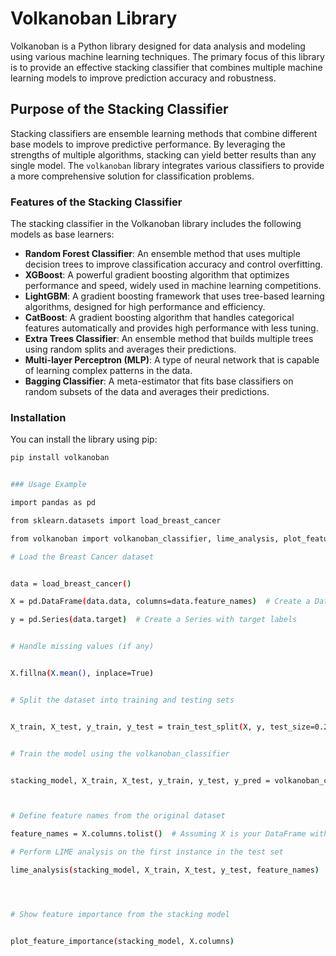 # Volkanoban Library

Volkanoban is a Python library designed for data analysis and modeling using various machine learning techniques. The primary focus of this library is to provide an effective stacking classifier that combines multiple machine learning models to improve prediction accuracy and robustness.

## Purpose of the Stacking Classifier

Stacking classifiers are ensemble learning methods that combine different base models to improve predictive performance. By leveraging the strengths of multiple algorithms, stacking can yield better results than any single model. The `volkanoban` library integrates various classifiers to provide a more comprehensive solution for classification problems.

### Features of the Stacking Classifier

The stacking classifier in the Volkanoban library includes the following models as base learners:

- **Random Forest Classifier**: An ensemble method that uses multiple decision trees to improve classification accuracy and control overfitting.
- **XGBoost**: A powerful gradient boosting algorithm that optimizes performance and speed, widely used in machine learning competitions.
- **LightGBM**: A gradient boosting framework that uses tree-based learning algorithms, designed for high performance and efficiency.
- **CatBoost**: A gradient boosting algorithm that handles categorical features automatically and provides high performance with less tuning.
- **Extra Trees Classifier**: An ensemble method that builds multiple trees using random splits and averages their predictions.
- **Multi-layer Perceptron (MLP)**: A type of neural network that is capable of learning complex patterns in the data.
- **Bagging Classifier**: A meta-estimator that fits base classifiers on random subsets of the data and averages their predictions.

### Installation

You can install the library using pip:

```bash
pip install volkanoban


### Usage Example

import pandas as pd

from sklearn.datasets import load_breast_cancer

from volkanoban import volkanoban_classifier, lime_analysis, plot_feature_importance

# Load the Breast Cancer dataset


data = load_breast_cancer()

X = pd.DataFrame(data.data, columns=data.feature_names)  # Create a DataFrame with feature names

y = pd.Series(data.target)  # Create a Series with target labels


# Handle missing values (if any)


X.fillna(X.mean(), inplace=True)


# Split the dataset into training and testing sets


X_train, X_test, y_train, y_test = train_test_split(X, y, test_size=0.2, random_state=42)


# Train the model using the volkanoban_classifier


stacking_model, X_train, X_test, y_train, y_test, y_pred = volkanoban_classifier(X, y)



# Define feature names from the original dataset

feature_names = X.columns.tolist()  # Assuming X is your DataFrame with features

# Perform LIME analysis on the first instance in the test set

lime_analysis(stacking_model, X_train, X_test, y_test, feature_names)




# Show feature importance from the stacking model


plot_feature_importance(stacking_model, X.columns)
